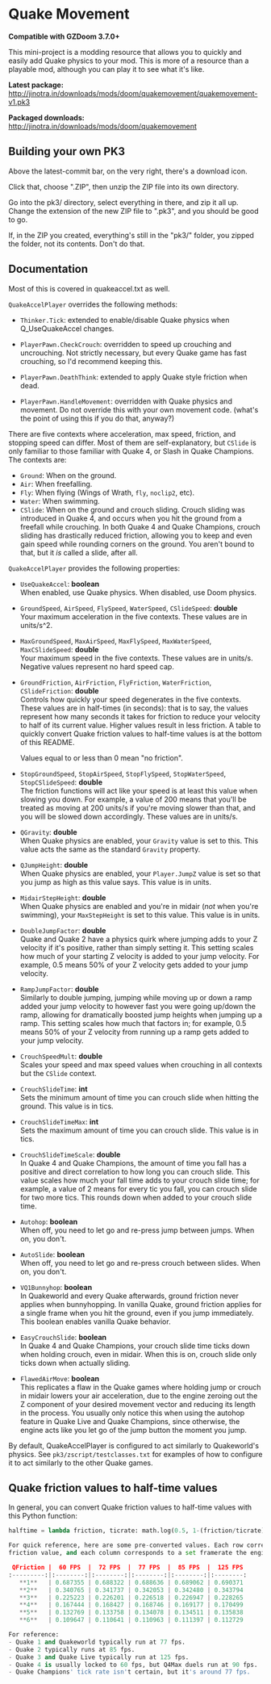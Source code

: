 # Quake Movement

**Compatible with GZDoom 3.7.0+**

This mini-project is a modding resource that allows you to quickly and easily add
Quake physics to your mod. This is more of a resource than a playable mod, although
you can play it to see what it's like.

**Latest package:** http://jinotra.in/downloads/mods/doom/quakemovement/quakemovement-v1.pk3

**Packaged downloads:** http://jinotra.in/downloads/mods/doom/quakemovement


## Building your own PK3

Above the latest-commit bar, on the very right, there's a download icon.

Click that, choose ".ZIP", then unzip the ZIP file into its own directory.

Go into the pk3/ directory, select everything in there, and zip it all up.
Change the extension of the new ZIP file to ".pk3", and you should be good to go.

If, in the ZIP you created, everything's still in the "pk3/" folder, you zipped
the folder, not its contents. Don't do that.


## Documentation

Most of this is covered in quakeaccel.txt as well.

`QuakeAccelPlayer` overrides the following methods:

- `Thinker.Tick`: extended to enable/disable Quake physics when Q_UseQuakeAccel changes.

- `PlayerPawn.CheckCrouch`: overridden to speed up crouching and uncrouching. Not strictly
  necessary, but every Quake game has fast crouching, so I'd recommend keeping this.

- `PlayerPawn.DeathThink`: extended to apply Quake style friction when dead.

- `PlayerPawn.HandleMovement`: overridden with Quake physics and movement. Do not override
  this with your own movement code. (what's the point of using this if you do that, anyway?)


There are five contexts where acceleration, max speed, friction, and stopping speed can differ.
Most of them are self-explanatory, but `CSlide` is only familiar to those familiar with Quake 4,
or Slash in Quake Champions. The contexts are:

- `Ground`: When on the ground.
- `Air`: When freefalling.
- `Fly`: When flying (Wings of Wrath, `fly`, `noclip2`, etc).
- `Water`: When swimming.
- `CSlide`: When on the ground and crouch sliding. Crouch sliding was introduced in Quake 4,
  and occurs when you hit the ground from a freefall while crouching. In both Quake 4 and
  Quake Champions, crouch sliding has drastically reduced friction, allowing you to keep and
  even gain speed while rounding corners on the ground. You aren't bound to that, but it *is*
  called a slide, after all.


`QuakeAccelPlayer` provides the following properties:

- `UseQuakeAccel`: **boolean**  
    When enabled, use Quake physics. When disabled, use Doom physics.


- `GroundSpeed`, `AirSpeed`, `FlySpeed`, `WaterSpeed`, `CSlideSpeed`: **double**  
    Your maximum acceleration in the five contexts. These values are in units/s^2.


- `MaxGroundSpeed`, `MaxAirSpeed`, `MaxFlySpeed`, `MaxWaterSpeed`, `MaxCSlideSpeed`: **double**  
    Your maximum speed in the five contexts. These values are in units/s.
    Negative values represent no hard speed cap.


- `GroundFriction`, `AirFriction`, `FlyFriction`, `WaterFriction`, `CSlideFriction`: **double**  
    Controls how quickly your speed degenerates in the five contexts. These values are
    in half-times (in seconds): that is to say, the values represent how many seconds it
    takes for friction to reduce your velocity to half of its current value. Higher values
    result in less friction. A table to quickly convert Quake friction values to half-time
    values is at the bottom of this README.  

    Values equal to or less than 0 mean "no friction".


- `StopGroundSpeed`, `StopAirSpeed`, `StopFlySpeed`, `StopWaterSpeed`, `StopCSlideSpeed`: **double**  
    The friction functions will act like your speed is at least this value when slowing you down.
    For example, a value of 200 means that you'll be treated as moving at 200 units/s if you're
    moving slower than that, and you will be slowed down accordingly. These values are in units/s.


- `QGravity`: **double**  
    When Quake physics are enabled, your `Gravity` value is set to this. This value
    acts the same as the standard `Gravity` property.


- `QJumpHeight`: **double**  
    When Quake physics are enabled, your `Player.JumpZ` value is set so that you jump
    as high as this value says. This value is in units.


- `MidairStepHeight`: **double**  
    When Quake physics are enabled and you're in midair (*not* when you're swimming),
    your `MaxStepHeight` is set to this value. This value is in units.


- `DoubleJumpFactor`: **double**  
    Quake and Quake 2 have a physics quirk where jumping adds to your Z velocity if it's
    positive, rather than simply setting it. This setting scales how much of your starting
    Z velocity is added to your jump velocity. For example, 0.5 means 50% of your Z velocity
    gets added to your jump velocity.


- `RampJumpFactor`: **double**  
    Similarly to double jumping, jumping while moving up or down a ramp added your jump velocity
    to however fast you were going up/down the ramp, allowing for dramatically boosted jump heights
    when jumping up a ramp. This setting scales how much that factors in; for example, 0.5 means
    50% of your Z velocity from running up a ramp gets added to your jump velocity.


- `CrouchSpeedMult`: **double**  
    Scales your speed and max speed values when crouching in all contexts but the `CSlide` context.


- `CrouchSlideTime`: **int**  
    Sets the minimum amount of time you can crouch slide when hitting the ground.
    This value is in tics.


- `CrouchSlideTimeMax`: **int**  
    Sets the maximum amount of time you can crouch slide. This value is in tics.


- `CrouchSlideTimeScale`: **double**  
    In Quake 4 and Quake Champions, the amount of time you fall has a positive and direct
    correlation to how long you can crouch slide. This value scales how much your fall time
    adds to your crouch slide time; for example, a value of 2 means for every tic you fall,
    you can crouch slide for two more tics. This rounds down when added to your crouch slide time.


- `Autohop`: **boolean**  
    When off, you need to let go and re-press jump between jumps. When on, you don't.


- `AutoSlide`: **boolean**  
    When off, you need to let go and re-press crouch between slides. When on, you don't.


- `VQ1Bunnyhop`: **boolean**  
    In Quakeworld and every Quake afterwards, ground friction never applies when bunnyhopping.
    In vanilla Quake, ground friction applies for a single frame when you hit the ground,
    even if you jump immediately. This boolean enables vanilla Quake behavior.


- `EasyCrouchSlide`: **boolean**  
    In Quake 4 and Quake Champions, your crouch slide time ticks down when holding crouch,
    even in midair. When this is on, crouch slide only ticks down when actually sliding.


- `FlawedAirMove`: **boolean**  
    This replicates a flaw in the Quake games where holding jump or crouch in midair lowers
    your air acceleration, due to the engine zeroing out the Z component of your desired
    movement vector and reducing its length in the process. You usually only notice this
    when using the autohop feature in Quake Live and Quake Champions, since otherwise, the
    engine acts like you let go of the jump button the moment you jump.


By default, QuakeAccelPlayer is configured to act similarly to Quakeworld's physics.
See `pk3/zscript/testclasses.txt` for examples of how to configure it to act similarly
to the other Quake games.


## Quake friction values to half-time values

In general, you can convert Quake friction values to half-time values with this Python function:

```python
halftime = lambda friction, ticrate: math.log(0.5, 1-(friction/ticrate))/ticrate```

For quick reference, here are some pre-converted values. Each row corresponds to a Quake
friction value, and each column corresponds to a set framerate the engine's physics would be running at.

 QFriction |  60 FPS  |  72 FPS  |  77 FPS  |  85 FPS  |  125 FPS
:---------:|:--------:|:--------:|:--------:|:--------:|:--------:
   **1**   | 0.687355 | 0.688322 | 0.688636 | 0.689062 | 0.690371
   **2**   | 0.340765 | 0.341737 | 0.342053 | 0.342480 | 0.343794
   **3**   | 0.225223 | 0.226201 | 0.226518 | 0.226947 | 0.228265
   **4**   | 0.167444 | 0.168427 | 0.168746 | 0.169177 | 0.170499
   **5**   | 0.132769 | 0.133758 | 0.134078 | 0.134511 | 0.135838
   **6**   | 0.109647 | 0.110641 | 0.110963 | 0.111397 | 0.112729

For reference:
- Quake 1 and Quakeworld typically run at 77 fps.
- Quake 2 typically runs at 85 fps.
- Quake 3 and Quake Live typically run at 125 fps.
- Quake 4 is usually locked to 60 fps, but Q4Max duels run at 90 fps.
- Quake Champions' tick rate isn't certain, but it's around 77 fps.